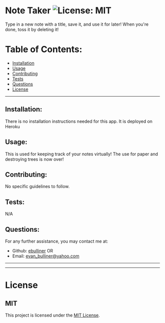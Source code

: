 # Note Taker ![License: MIT](<https://img.shields.io/badge/License-MIT-yellow.svg>)
  Type in a new note with a title, save it, and use it for later! When you're done, toss it by deleting it!
  # Table of Contents:
  * [Installation](#installation)
  * [Usage](#usage)
  * [Contributing](#contributing)
  * [Tests](#tests)
  * [Questions](#questions)
  * [License](#license)
---
  ## Installation:
  There is no installation instructions needed for this app. It is deployed on Heroku
  ## Usage:
  This is used for keeping track of your notes virtually! The use for paper and destroying trees is now over! 
  ## Contributing:
  No specific guidelines to follow.
  ## Tests:
  N/A
  ## Questions:
  For any further assistance, you may contact me at:
  * Github: [ebulliner](<https://github.com/ebulliner>)
  OR
  * Email: evan_bulliner@yahoo.com
  ---
  ___
# License
  ## MIT
  This project is licensed under the [MIT License](https://opensource.org/licenses/MIT).
